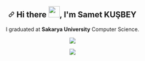 


<article class="markdown-body entry-content container-lg f5" itemprop="text"><h1 align="center"><a id="user-content--hi-there--im-emre-gültekir" class="anchor" aria-hidden="true" href="#-hi-there--im-emre-gültekir"><svg class="octicon octicon-link" viewBox="0 0 16 16" version="1.1" width="16" height="16" aria-hidden="true"><path fill-rule="evenodd" d="M7.775 3.275a.75.75 0 001.06 1.06l1.25-1.25a2 2 0 112.83 2.83l-2.5 2.5a2 2 0 01-2.83 0 .75.75 0 00-1.06 1.06 3.5 3.5 0 004.95 0l2.5-2.5a3.5 3.5 0 00-4.95-4.95l-1.25 1.25zm-4.69 9.64a2 2 0 010-2.83l2.5-2.5a2 2 0 012.83 0 .75.75 0 001.06-1.06 3.5 3.5 0 00-4.95 0l-2.5 2.5a3.5 3.5 0 004.95 4.95l1.25-1.25a.75.75 0 00-1.06-1.06l-1.25 1.25a2 2 0 01-2.83 0z"></path></svg></a> Hi there <a target="_blank" rel="noopener noreferrer" href="https://user-images.githubusercontent.com/53148314/120832912-d7576900-c569-11eb-8de9-71da3412c259.gif"><img src="https://user-images.githubusercontent.com/53148314/120832912-d7576900-c569-11eb-8de9-71da3412c259.gif" height="30" style="max-width:100%;"></a>, I'm Samet KUŞBEY</h1>
<p align="center">
  I graduated at <b>Sakarya University</b> Computer Science. 
</p>
 
  <p align="center">
    <img src="https://github-readme-stats.vercel.app/api?username=sametkusbey&&show_icons=true&title_color=ffffff&icon_color=bb2acf&text_color=daf7dc&bg_color=151515">

    

  </p>
  <p align="center">
     <img src="https://media.giphy.com/media/QNFhOolVeCzPQ2Mx85/giphy.gif?cid=ecf05e47zu4czjrp4ji05nntbos3sxk4khsyc4989u3zxf13&rid=giphy.gif&ct=g">
  </p>
 
</article>
